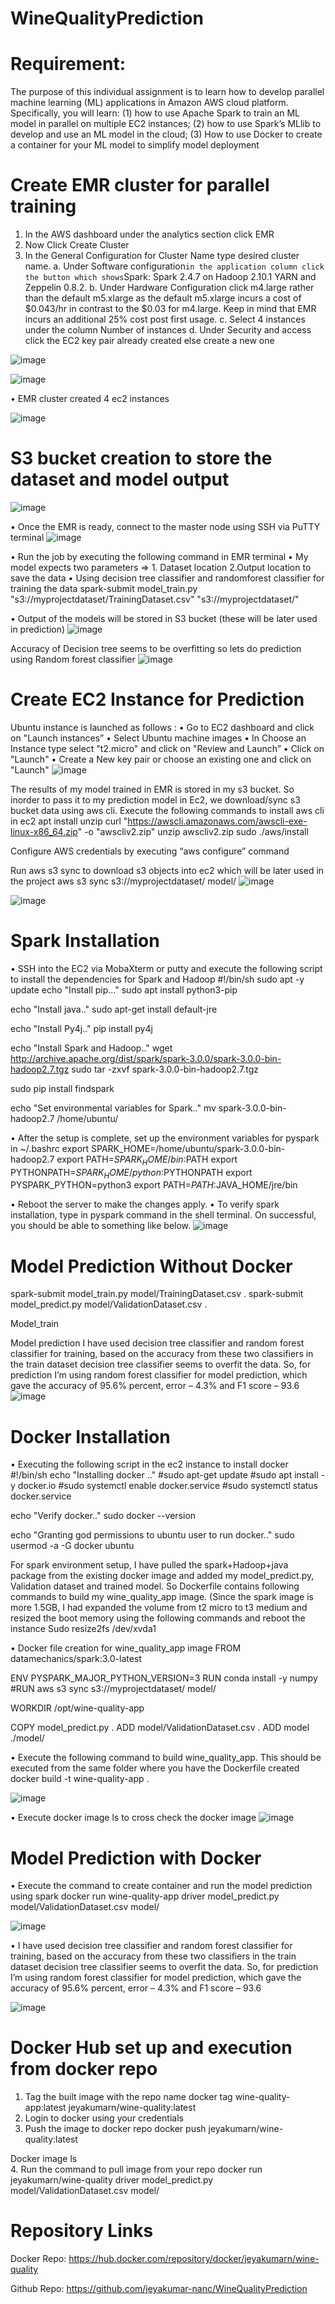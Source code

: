 # WineQualityPrediction
# Requirement:
The purpose of this individual assignment is to learn how to develop parallel machine learning (ML) applications in Amazon AWS cloud platform. Specifically, you will learn: (1) how to use Apache Spark to train an ML model in parallel on multiple EC2 instances; (2) how to use Spark’s MLlib to develop and use an ML model in the cloud; (3) How to use Docker to create a container for your ML model to simplify model deployment
# Create EMR cluster for parallel training
1.	In the AWS dashboard under the analytics section click EMR
2.	Now Click Create Cluster
3.	In the General Configuration for Cluster Name type desired cluster name.
  a.	Under Software configuration` in the application column click the button which shows `Spark: Spark 2.4.7 on Hadoop 2.10.1 YARN and Zeppelin 0.8.2.
  b. 	Under Hardware Configuration click m4.large rather than the default m5.xlarge as the default m5.xlarge incurs a cost of $0.043/hr in contrast to the $0.03 for m4.large. Keep in mind that EMR incurs an additional 25% cost post first usage.
  c.	Select 4 instances under the column Number of instances
  d.	Under Security and access click the EC2 key pair already created else create a new one
  
  ![image](https://user-images.githubusercontent.com/66985675/165438805-4c23421c-b7d6-4d76-99ec-2ac3e888c38a.png)

 ![image](https://user-images.githubusercontent.com/66985675/165438839-ce891277-052d-44b4-81d0-0ea3dd0347e2.png)

 
•	EMR cluster created 4 ec2 instances

![image](https://user-images.githubusercontent.com/66985675/165438848-da8e06db-3a0e-4915-b642-b118ac455d9f.png)

  
# S3 bucket creation to store the dataset and model output
![image](https://user-images.githubusercontent.com/66985675/165438881-b35d1bba-9e5a-4cdd-8592-5026323b7f81.png)

 
•	Once the EMR is ready, connect to the master node using SSH via PuTTY terminal 
 ![image](https://user-images.githubusercontent.com/66985675/165438937-bebc0814-cc15-43eb-9806-adc4ac362dac.png)

 
•	Run the job by executing the following command in EMR terminal
•	My model expects two parameters  => 1. Dataset location 2.Output location to save the data
•	Using decision tree classifier and randomforest classifier for training the data
spark-submit model_train.py "s3://myprojectdataset/TrainingDataset.csv" "s3://myprojectdataset/"

•	Output of the models will be stored in S3 bucket (these will be later used in prediction)
 ![image](https://user-images.githubusercontent.com/66985675/165439090-c5a6ca90-780d-4c71-b2f5-55dcf572e9d9.png)

Accuracy of Decision tree seems to be overfitting so lets do prediction using Random forest classifier
![image](https://user-images.githubusercontent.com/66985675/165439111-f918741c-72aa-46e3-aaaa-c3eb7901b0c2.png)

 
# Create EC2 Instance for Prediction 
Ubuntu instance is launched as follows :
•	Go to EC2 dashboard and click on "Launch instances”
•	Select Ubuntu machine images
•	In Choose an Instance type select "t2.micro" and click on "Review and Launch”
•	Click on "Launch"
•	Create a New key pair or choose an existing one and click on "Launch"
![image](https://user-images.githubusercontent.com/66985675/165439190-7b82fce2-e6fc-4a89-9929-96b2ecd57b12.png)


The results of my model trained in EMR is stored in my s3 bucket. So inorder to pass it to my prediction model in Ec2, we download/sync s3 bucket data using aws cli.
Execute the following commands to install aws cli in ec2
apt install unzip
curl "https://awscli.amazonaws.com/awscli-exe-linux-x86_64.zip" -o "awscliv2.zip"
unzip awscliv2.zip
sudo ./aws/install

Configure AWS credentials by executing “aws configure” command
 
Run aws s3 sync to download s3 objects into ec2 which will be later used in the project
aws s3 sync s3://myprojectdataset/ model/
![image](https://user-images.githubusercontent.com/66985675/165439221-6e6ac9bb-de14-43fc-b0f3-9ac08f17517b.png)

 ![image](https://user-images.githubusercontent.com/66985675/165439238-8193b854-c0ab-41c0-8dae-109b2fd9ac4a.png)

 
# Spark Installation
•	SSH into the EC2 via MobaXterm or putty and execute the following script to install the dependencies for Spark and Hadoop
#!/bin/sh
sudo apt -y update
echo "Install pip..."
sudo apt install python3-pip

echo "Install java.."
sudo apt-get install default-jre

echo "Install Py4j.."
pip install py4j

echo "Install Spark and Hadoop.."
wget http://archive.apache.org/dist/spark/spark-3.0.0/spark-3.0.0-bin-hadoop2.7.tgz
sudo tar -zxvf spark-3.0.0-bin-hadoop2.7.tgz

sudo pip install findspark

echo "Set environmental variables for Spark.."
mv spark-3.0.0-bin-hadoop2.7 /home/ubuntu/

•	After the setup is complete, set up the environment variables for pyspark in ~/.bashrc
export SPARK_HOME=/home/ubuntu/spark-3.0.0-bin-hadoop2.7
export PATH=$SPARK_HOME/bin:$PATH
export PYTHONPATH=$SPARK_HOME/python:$PYTHONPATH
export PYSPARK_PYTHON=python3
export PATH=$PATH:$JAVA_HOME/jre/bin

•	Reboot the server to make the changes apply.
•	To verify spark installation, type in pyspark command in the shell terminal. On successful, you should be able to something like below.
![image](https://user-images.githubusercontent.com/66985675/165439291-e3970907-e8a0-43c5-b079-0545f20f0d24.png)
 
# Model Prediction Without Docker
spark-submit model_train.py model/TrainingDataset.csv .
spark-submit model_predict.py model/ValidationDataset.csv .

 

Model_train  

Model prediction
I have used decision tree classifier and random forest classifier for training, based on the accuracy from these two classifiers in the train dataset decision tree classifier seems to overfit the data. So, for prediction I’m using random forest classifier for model prediction, which gave the accuracy of 95.6% percent, error – 4.3% and F1 score – 93.6
![image](https://user-images.githubusercontent.com/66985675/165439385-a584328e-f76b-47dd-b473-3bbe466a4c4f.png)


# Docker Installation
•	Executing the following script in the ec2 instance to install docker
#!/bin/sh
echo "Installing docker .."
#sudo apt-get update
#sudo apt install -y docker.io
#sudo systemctl enable docker.service
#sudo systemctl status docker.service

echo "Verify docker.."
sudo docker --version

echo "Granting god permissions to ubuntu user to run docker.."
sudo usermod -a -G docker ubuntu

For spark environment setup, I have pulled the spark+Hadoop+java package from the existing docker image and added my model_predict.py, Validation dataset and trained model. So Dockerfile contains following commands to build my wine_quality_app image. (Since the spark image is more 1.5GB, I had expanded the volume from t2 micro to t3 medium and resized the boot memory using the following commands and reboot the instance
Sudo resize2fs /dev/xvda1

•	Docker file creation for wine_quality_app image
FROM datamechanics/spark:3.0-latest

ENV PYSPARK_MAJOR_PYTHON_VERSION=3
RUN conda install -y numpy
#RUN aws s3 sync s3://myprojectdataset/ model/

WORKDIR /opt/wine-quality-app

COPY model_predict.py .
ADD model/ValidationDataset.csv .
ADD model ./model/



•	Execute the following command to build wine_quality_app. This should be executed from the same folder where you have the Dockerfile created
docker build -t wine-quality-app .

![image](https://user-images.githubusercontent.com/66985675/165439442-4689e91a-b548-4cfe-8338-6f84d18316eb.png)
 
•	Execute docker image ls to cross check the docker image
![image](https://user-images.githubusercontent.com/66985675/165439484-7f72b409-e18a-4a2d-a6f9-300e076e52f7.png)

# Model Prediction with Docker
•	Execute the command to create container and run the model prediction using spark
docker run wine-quality-app driver model_predict.py model/ValidationDataset.csv model/

![image](https://user-images.githubusercontent.com/66985675/165439504-e002a50d-f8be-4af6-9186-4746cb51624f.png)

  
•	I have used decision tree classifier and random forest classifier for training, based on the accuracy from these two classifiers in the train dataset decision tree classifier seems to overfit the data. So, for prediction I’m using random forest classifier for model prediction, which gave the accuracy of 95.6% percent, error – 4.3% and F1 score – 93.6

![image](https://user-images.githubusercontent.com/66985675/165439578-2afcff2c-75df-4967-9509-e7f702516882.png)

# Docker Hub set up and execution from docker repo
1.	Tag the built image with the repo name
 docker tag wine-quality-app:latest jeyakumarn/wine-quality:latest
2.	Login to docker using your credentials
3.	Push the image to docker repo
 docker push jeyakumarn/wine-quality:latest

Docker image ls  
4.	Run the command to pull image from your repo
docker run jeyakumarn/wine-quality driver model_predict.py model/ValidationDataset.csv model/

# Repository Links
Docker Repo: https://hub.docker.com/repository/docker/jeyakumarn/wine-quality

Github Repo: https://github.com/jeyakumar-nanc/WineQualityPrediction
